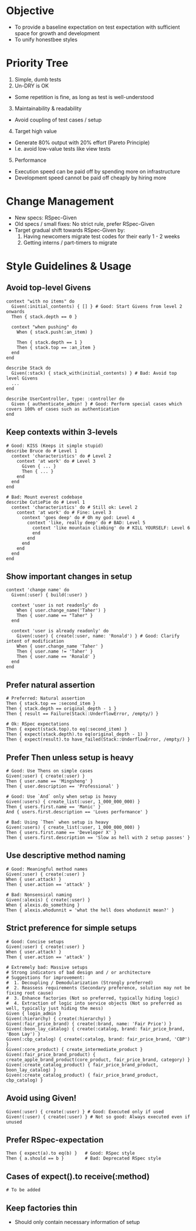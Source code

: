 # Objective

- To provide a baseline expectation on test expectation with sufficient space for growth and development
- To unify honestbee styles

# Priority Tree

1. Simple, dumb tests
2. Un-DRY is OK
  - Some repetition is fine, as long as test is well-understood
3. Maintainability & readability
  - Avoid coupling of test cases / setup
4. Target high value
  - Generate 80% output with 20% effort (Pareto Principle)
  - I.e. avoid low-value tests like view tests
5. Performance
  - Execution speed can be paid off by spending more on infrastructure
  - Development speed cannot be paid off cheaply by hiring more

# Change Management

- New specs: RSpec-Given
- Old specs / small fixes: No strict rule, prefer RSpec-Given
- Target gradual shift towards RSpec-Given by:
  1. Having newcomers migrate test codes for their early 1 - 2 weeks
  2. Getting interns / part-timers to migrate

# Style Guidelines & Usage

## Avoid top-level Givens

```
context "with no items" do
  Given(:initial_contents) { [] } # Good: Start Givens from level 2 onwards
  Then { stack.depth == 0 }

  context "when pushing" do
    When { stack.push(:an_item) }

    Then { stack.depth == 1 }
    Then { stack.top == :an_item }
  end
end
```

```
describe Stack do
  Given(:stack) { stack_with(initial_contents) } # Bad: Avoid top level Givens
  ...
end
```

```
describe UserController, type: :controller do
  Given { authenticate_admin! } # Good: Perform special cases which covers 100% of cases such as authentication
end
```

## Keep contexts within 3-levels

```
# Good: KISS (Keeps it simple stupid)
describe Bruce do # Level 1
  context 'characteristics' do # Level 2
    context 'at work' do # Level 3
      Given { ... }
      Then { ... }
    end
  end
end
```

```
# Bad: Mount everest codebase
describe CutiePie do # Level 1
  context 'characteristics' do # Still ok: Level 2
    context 'at work' do # Fine: Level 3
      context 'goes deep' do # Oh my god: Level 4
        context 'like, really deep' do # BAD: Level 5
          context 'like mountain climbing' do # KILL YOURSELF: Level 6
          end
        end
      end
    end
  end
end
```

## Show important changes in setup

```
context 'change name' do
  Given(:user) { build(:user) }

  context 'user is not readonly' do
    When { user.change_name('Taher') }
    Then { user.name == "Taher" }
  end

  context 'user is already readonly' do
    Given(:user) { create(:user, name: 'Ronald') } # Good: Clarify intent of modification
    When { user.change_name 'Taher' }
    Then { user.name != 'Taher' }
    Then { user.name == 'Ronald' }
  end
end
```

## Prefer natural assertion

```
# Preferred: Natural assertion
Then { stack.top == :second_item }
Then { stack.depth == original_depth - 1 }
Then { result == Failure(Stack::UnderflowError, /empty/) }
```

```
# Ok: RSpec expectations
Then { expect(stack.top).to eq(:second_item) }
Then { expect(stack.depth).to eq(original_depth - 1) }
Then { expect(result).to have_failed(Stack::UnderflowError, /empty/) }
```

## Prefer Then unless setup is heavy
```
# Good: Use Thens on simple cases
Given(:user) { create(:user) }
Then { user.name == 'Mingsheng' }
Then { user.description == 'Professional' }
```

```
# Good: Use `And` only when setup is heavy
Given(:users) { create_list(:user, 1_000_000_000) }
Then { users.first.name == 'Manic' }
And { users.first.description == 'Loves performance' }
```

```
# Bad: Using `Then` when setup is heavy
Given(:users) { create_list(:user, 1_000_000_000) }
Then { users.first.name == 'Developer X' }
Then { users.first.description == 'Slow as hell with 2 setup passes' }
```

## Use descriptive method naming

```
# Good: Meaningful method names
Given(:user) { create(:user) }
When { user.attack! }
Then { user.action == 'attack' }
```

```
# Bad: Nonsensical naming
Given(:alexis) { create(:user) }
When { alexis.do_something }
Then { alexis.whodunnit = 'what the hell does whodunnit mean?' }
```

## Strict preference for simple setups

```
# Good: Concise setups
Given(:user) { create(:user) }
When { user.attack! }
Then { user.action == 'attack' }
```

```
# Extremely bad: Massive setups
# Strong indicators of bad design and / or architecture
# Suggestions for improvement:
#  1. Decoupling / Demodularization (Strongly preferred)
#  2. Reassess requirements (Secondary preference, solution may not be fixing root cause)
#  3. Enhance factories (Not so preferred, typically hiding logic)
#  4. Extraction of logic into service objects (Not so preferred as well, typically just hiding the mess)
Given { login_admin }
Given(:hierarchy) { create(:hierarchy) }
Given(:fair_price_brand) { create(:brand, name: 'Fair Price') }
Given(:boon_lay_catalog) { create(:catalog, brand: fair_price_brand, 'Boon Lay') }
Given(:cbp_catalog) { create(:catalog, brand: fair_price_brand, 'CBP') }
Given(:core_product) { create_intermediate_product }
Given(:fair_price_brand_product) { create_apple_brand_product(core_product, fair_price_brand, category) }
Given(:create_catalog_product) { fair_price_brand_product, boon_lay_catalog) }
Given(:create_catalog_product) { fair_price_brand_product, cbp_catalog) }
```

## Avoid using Given!

```
Given(:user) { create(:user) } # Good: Executed only if used
Given!(:user) { create(:user) } # Not so good: Always executed even if unused
```

## Prefer RSpec-expectation

```
Then { expect(a).to eq(b) }   # Good: RSpec style
Then { a.should == b }        # Bad: Deprecated RSpec style
```

## Cases of expect().to receive(:method)

```
# To be added
```

## Keep factories thin

- Should only contain necessary information of setup
